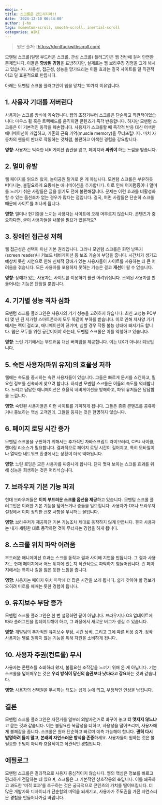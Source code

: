 ```yaml
---
emoji: ☀️
title: 스크롤은 건드리지마!!
date: '2024-12-10 06:44:00'
author: j-ho
tags: momentum-scroll, smooth-scroll, inertial-scroll
categories: WIKI
---
```


> 원문 출처: [https://dontfuckwithscroll.com]

모멘텀 스크롤(일명 부드러운 스크롤, 관성 스크롤) 플러그인은 웹 전반에 걸쳐 만연한 문제입니다.
이들은 **향상된 경험**을 표방하지만, 실제로는 웹 브라우징 경험을 크게 해치고 있습니다.
사용성, 접근성, 성능을 망가뜨리는 이들 효과는 결국 사이트를 덜 직관적이고 덜 효율적으로 만듭니다.

아래는 모멘텀 스크롤 플러그인이 웹을 망치는 10가지 이유입니다.

## 1. 사용자 기대를 저버린다

사용자는 스크롤 방식에 익숙합니다. 웹의 초창기부터 스크롤은 단순하고 직관적이었습니다: 마우스 휠 혹은 트랙패드를 움직이면 콘텐츠가 즉각 반응합니다. 하지만 모멘텀 스크롤은 이 기본적인 동작을 훼손합니다.
사용자가 스크롤할 때 즉각적 반응 대신 어색한 애니메이션이 개입하고, 기존의 근육 기억(muscle memory)을 무너뜨립니다. 마치 자동차의 핸들이 반대로 작동하는 것처럼, 불편하고 어색한 경험을 강요합니다.

**영향**: 사용자는 익숙한 네비게이션 습관을 잃고, 페이지와 **싸워야** 하는 느낌을 받습니다.

## 2. 멀미 유발

웹 페이지를 읽으러 왔지, 놀이공원 탈거로 온 게 아닙니다. 모멘텀 스크롤은 부유하듯 떠다니는, 불필요하게 요동치는 애니메이션을 추가합니다.
이로 인해 어지럼증이나 멀미를 느끼기 쉬운 사람들은 글을 읽기도 전에 불편해집니다. 문제는 이런 효과를 비활성화할 수 있는 옵션조차 없는 경우가 많다는 점입니다. 결국, 어떤 사람들은 단순히 스크롤 때문에 사이트를 떠나게 됩니다.

**영향**: 멀미나 현기증을 느끼는 사용자는 사이트에 오래 머무르지 않습니다. 콘텐츠가 중요하다면, 굳이 사용자들을 내쫓을 필요가 있을까요?

## 3. 장애인 접근성 저해

웹 접근성은 선택이 아닌 기본 권리입니다. 그러나 모멘텀 스크롤은 화면 낭독기(screen reader)나 키보드 네비게이션 등 보조 기술에 부담을 줍니다.
시간차가 생기고 예상치 못한 지연으로 인해 신체적 장애가 있는 사용자들이 사이트를 사용하는 데 큰 어려움을 겪습니다. 모든 사용자를 포용하지 못하는 기능은 결코 **개선**이 될 수 없습니다.

**영향**: 장애가 있는 사용자는 사이트를 이용하기 훨씬 어려워집니다. 소외된 사용자를 만들어내는 기능은 단점일 뿐입니다.

## 4. 기기별 성능 격차 심화

모멘텀 스크롤 플러그인은 사용자의 기기 성능을 고려하지 않습니다. 최신 고성능 PC부터 몇 년 된 저가형 스마트폰까지 모두 똑같이 부하를 받습니다.
이로 인해 저사양 기기에서는 렉이 걸리고, 애니메이션이 끊기며, 심할 경우 작동 불능 상태에 빠지기도 합니다. 웹은 모두를 위한 공간이어야 하는데, 모멘텀 스크롤은 이를 역행하고 있습니다.

**영향**: 느린 기기에서는 부드러움 대신 버벅임을 제공합니다. 이는 UX가 아니라 퇴보입니다.

## 5. 숙련 사용자(파워 유저)의 효율성 저하

웹에는 속도를 중시하는 숙련 사용자들이 있습니다. 그들은 빠르게 문서를 스캔하고, 필요한 정보를 신속하게 찾으려 합니다. 하지만 모멘텀 스크롤은 이들의 속도를 억제합니다. 느리고 답답한 애니메이션은 효율적 네비게이션을 방해하고, 파워 유저들은 답답함을 느낍니다.

**영향**: 숙련된 사용자들은 이런 사이트를 기피하게 됩니다. 그들은 종종 콘텐츠를 공유하거나 홍보하는 핵심 고객인데, 그들을 등지는 것은 현명하지 않습니다.

## 6. 페이지 로딩 시간 증가

모멘텀 스크롤을 구현하기 위해서는 추가적인 자바스크립트 라이브러리, CPU 사이클, 렌더링 리소스가 필요합니다. 결과적으로 페이지 로딩 시간이 길어지고, 특히 모바일이나 열악한 네트워크 환경에서는 상황이 더욱 악화됩니다.

**영향**: 느린 로딩은 모든 사용자를 짜증나게 합니다. 단지 멋져 보이는 스크롤 효과를 위해 성능을 희생하는 것은 어리석습니다.

## 7. 브라우저 기본 기능 파괴

현대 브라우저들은 **이미 부드러운 스크롤 옵션을 제공**하고 있습니다. 모멘텀 스크롤 플러그인은 이러한 기본 기능을 덮어쓰거나 충돌을 일으킵니다. 사용자가 OS나 브라우저 설정에서 이미 정의한 선호 사항을 무시하는 꼴입니다.

**영향**: 브라우저가 제공하던 기본 기능조차 제대로 동작하지 않게 만듭니다. 결국 사용자는 내가 세팅한 대로 동작하던 것이 무너지는 경험을 하게 됩니다.

## 8. 스크롤 위치 파악 어려움

부드러운 애니메이션 효과는 스크롤 동작과 결과 사이에 지연을 만듭니다. 그 결과 사용자는 현재 페이지에서 어느 위치에 있는지 직관적으로 파악하기 힘들어집니다. 긴 페이지에서는 특히나 길을 잃은 듯한 느낌을 줍니다.

**영향**: 사용자는 페이지 위치 파악에 더 많은 시간을 쓰게 됩니다. 쉽게 찾아야 할 정보가 오히려 미로를 헤매는 듯한 경험이 됩니다.

## 9. 유지보수 부담 증가

모멘텀 스크롤 플러그인은 한 번 설정하면 끝이 아닙니다. 브라우저나 OS 업데이트에 따라 플러그인을 업데이트해야 하고, 그 과정에서 새로운 버그가 생길 수 있습니다.

**영향**: 개발팀의 추가적인 유지보수 부담, 시간 낭비, 그리고 그에 따른 비용 증가. 정작 사용자는 별로 원하지 않는 기능을 위해 자원을 소비하게 됩니다.

## 10. 사용자 주권(컨트롤) 무시

사용자는 콘텐츠를 소비하러 왔지, 불필요한 조작감을 느끼기 위해 온 게 아닙니다. 기본 스크롤을 덮어씌우는 것은 **우리 방식이 당신의 습관보다 낫다라고 강요**하는 것과 같습니다.

**영향**: 사용자의 선택권을 무시하는 태도는 쉽게 눈에 띄고, 부정적인 인상을 남깁니다.

## 결론

모멘텀 스크롤 플러그인은 자전거를 일부러 외발자전거로 바꾸어 놓고 **더 멋지지 않느냐**고 묻는 것과 같습니다.
이는 불필요한 복잡성을 더하고, 사용성을 떨어뜨리며, 사용자에게 불쾌감을 줍니다. 스크롤은 원래 단순하고 빠르며 예측 가능해야 합니다.
**괜히 다시 발명하려 들지 말고, 본래의 자연스러운 방식을 존중**하세요. 사용자들이 원하는 것은 불필요한 꾸밈이 아니라 효율적이고 직관적인 경험입니다.

## 에필로그

모멘텀 스크롤은 결과적으로 사용자 중심적이지 않습니다.
웹의 핵심은 정보를 빠르고 편리하게 전달하는 데 있으며, 스크롤은 그 기본적인 상호작용의 축입니다. 이를 왜곡하고 과도한 ‘미적 효과’를 추구하는 것은 궁극적으로 콘텐츠의 가치를 떨어뜨립니다.
더 많은 개발자와 디자이너가 단순함의 미덕을 되새기고, 사용자가 주도권을 가진 자연스러운 경험을 만들어나가길 바랍니다.

```toc

```
